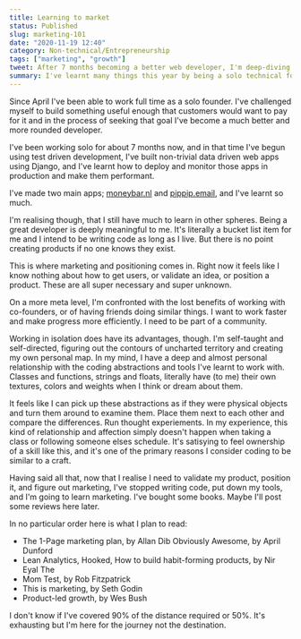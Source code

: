 ```yaml
---
title: Learning to market
status: Published
slug: marketing-101
date: "2020-11-19 12:40"
category: Non-technical/Entrepreneurship
tags: ["marketing", "growth"]
tweet: After 7 months becoming a better web developer, I'm deep-diving on marketing and growth. See which books I'm reading and let me know what else I should read?!
summary: I've learnt many things this year by being a solo technical founder, but so far marketing isn't one of them. I'm trying to change that.
---
```


Since April I've been able to work full time as a solo founder. I've challenged
myself to build something useful enough that customers would want to pay for it
and in the process of seeking that goal I've become a much better and more
rounded developer.

I've been working solo for about 7 months now, and in that time I've begun
using test driven development, I've built non-trivial data driven web apps
using Django, and I've learnt how to deploy and monitor those apps in
production and make them performant.

I've made two main apps; [moneybar.nl](https://moneybar.nl) and
[pippip.email](https://pippip.email), and I've learnt so much.

I'm realising though, that I still have much to learn in other spheres. Being a
great developer is deeply meaningful to me. It's literally a bucket list item
for me and I intend to be writing code as long as I live. But there is no point
creating products if no one knows they exist.

This is where marketing and positioning comes in. Right now it feels like I
know nothing about how to get users, or validate an idea, or position a
product. These are all super necessary and super unknown.

On a more meta level, I'm confronted with the lost benefits of working with
co-founders, or of having friends doing similar things. I want to work faster
and make progress more efficiently. I need to be part of a community.

Working in isolation does have its advantages, though. I'm self-taught and
self-directed, figuring out the contours of uncharted territory and creating my
own personal map. In my mind, I have a deep and almost personal relationship
with the coding abstractions and tools I've learnt to work with. Classes and
functions, strings and floats, literally have (to me) their own textures,
colors and weights when I think or dream about them.

It feels like I can pick up these abstractions as if they were physical objects
and turn them around to examine them. Place them next to each other and compare
the differences. Run thought experiements. In my experience, this kind of
relationship and affection simply doesn't happen when taking a class or
following someone elses schedule. It's satisying to feel ownership of a skill
like this, and it's one of the primary reasons I consider coding to be similar
to a craft.

Having said all that, now that I realise I need to validate my product,
position it, and figure out marketing, I've stopped writing code, put down my
tools, and I'm going to learn marketing. I've bought some books. Maybe I'll
post some reviews here later.

In no particular order here is what I plan to read:

- The 1-Page marketing plan, by Allan Dib Obviously Awesome, by April Dunford
- Lean Analytics, Hooked, How to build habit-forming products, by Nir Eyal The
- Mom Test, by Rob Fitzpatrick
- This is marketing, by Seth Godin
- Product-led growth, by Wes Bush

I don't know if I've covered 90% of the distance required or 50%. It's
exhausting but I'm here for the journey not the destination.
